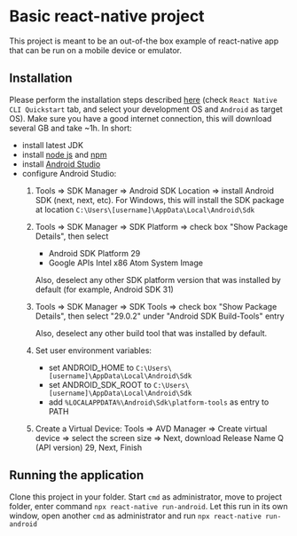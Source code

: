 # Basic react-native project
This project is meant to be an out-of-the box example of react-native app that can be run on a mobile device or emulator.

## Installation
Please perform the installation steps described [here](https://reactnative.dev/docs/environment-setup) (check 
`React Native CLI Quickstart` tab, and select your development OS and `Android` as target OS). Make sure you 
have a good internet connection, this will download several GB and take ~1h.
In short:
- install latest JDK
- install [node js](https://nodejs.org) and [npm](https://www.npmjs.com/)
- install [Android Studio](https://developer.android.com/studio/index.html)
- configure Android Studio:
  1) Tools => SDK Manager => Android SDK Location => install Android SDK (next, next, etc). 
     For Windows, this will install the SDK package at location `C:\Users\[username]\AppData\Local\Android\Sdk`
  
  2) Tools => SDK Manager => SDK Platform => check box "Show Package Details", then select     
     * Android SDK Platform 29
     * Google APIs Intel x86 Atom System Image 

     Also, deselect any other SDK platform version that was installed by default (for example, Android SDK 31)
     
  3) Tools => SDK Manager => SDK Tools => check box "Show Package Details", then select "29.0.2" under 
     "Android SDK Build-Tools" entry
     
     Also, deselect any other build tool that was installed by default.
     
  4) Set user environment variables:
     * set ANDROID_HOME to `C:\Users\[username]\AppData\Local\Android\Sdk`
     * set ANDROID_SDK_ROOT to `C:\Users\[username]\AppData\Local\Android\Sdk`
     * add `%LOCALAPPDATA%\Android\Sdk\platform-tools` as entry to PATH
     
  5) Create a Virtual Device: Tools => AVD Manager => Create virtual device => select the screen size => 
     Next, download Release Name Q (API version) 29, Next, Finish

## Running the application
Clone this project in your folder.
Start `cmd` as administrator, move to project folder, enter command `npx react-native run-android`.
Let this run in its own window, open another `cmd` as administrator and run `npx react-native run-android`